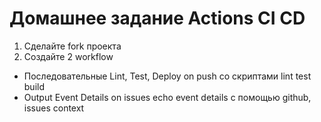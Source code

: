 # Домашнее задание Actions CI CD

1. Сделайте fork проекта
2. Создайте 2 workflow

- Последовательные Lint, Test, Deploy on push со скриптами
  lint
  test
  build
- Output Event Details on issues
  echo event details с помощью github, issues context
